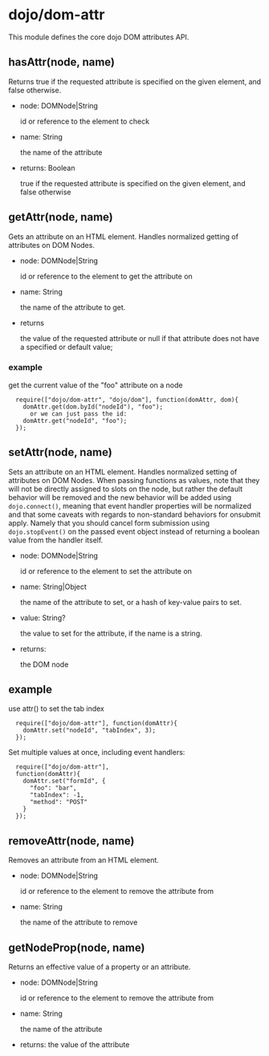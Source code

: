 # dojo/dom-attr
This module defines the core dojo DOM attributes API.

## hasAttr(node, name)
Returns true if the requested attribute is specified on the given element, and false otherwise.

* node: DOMNode|String

  id or reference to the element to check

* name: String

  the name of the attribute
  
* returns: Boolean

  true if the requested attribute is specified on the given element, and false otherwise
  
## getAttr(node, name)
Gets an attribute on an HTML element. Handles normalized getting of attributes on DOM Nodes.

* node: DOMNode|String

  id or reference to the element to get the attribute on

* name: String

  the name of the attribute to get.
  
* returns
  
  the value of the requested attribute or null if that attribute does not have a specified or default value;
  
### example
get the current value of the "foo" attribute on a node
```
  require(["dojo/dom-attr", "dojo/dom"], function(domAttr, dom){
    domAttr.get(dom.byId("nodeId"), "foo");
      or we can just pass the id:
    domAttr.get("nodeId", "foo");
  });
```

## setAttr(node, name)
Sets an attribute on an HTML element. Handles normalized setting of attributes on DOM Nodes. 
When passing functions as values, note that they will not be
directly assigned to slots on the node, but rather the default behavior will be removed and the new behavior will be added using `dojo.connect()`, meaning that event handler properties will be normalized and that some caveats with regards to non-standard behaviors for onsubmit apply. Namely that you should cancel form submission using `dojo.stopEvent()` on the passed event object instead of returning a boolean value from the handler itself.

* node: DOMNode|String

    id or reference to the element to set the attribute on
* name: String|Object

    the name of the attribute to set, or a hash of key-value pairs to set.
* value: String?
   
    the value to set for the attribute, if the name is a string.
* returns:

    the DOM node

## example
use attr() to set the tab index
```
  require(["dojo/dom-attr"], function(domAttr){
    domAttr.set("nodeId", "tabIndex", 3);
  });
```
Set multiple values at once, including event handlers:
```
  require(["dojo/dom-attr"],
  function(domAttr){
    domAttr.set("formId", {
      "foo": "bar",
      "tabIndex": -1,
      "method": "POST"
    }
  });
```

## removeAttr(node, name)
  Removes an attribute from an HTML element.
* node: DOMNode|String

  id or reference to the element to remove the attribute from
* name: String

  the name of the attribute to remove
  
## getNodeProp(node, name)
  Returns an effective value of a property or an attribute.
* node: DOMNode|String

  id or reference to the element to remove the attribute from
* name: String

  the name of the attribute
* returns:
  the value of the attribute